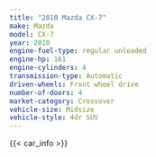 ```yaml
---
title: "2010 Mazda CX-7"
make: Mazda
model: CX-7
year: 2010
engine-fuel-type: regular unleaded
engine-hp: 161
engine-cylinders: 4
transmission-type: Automatic
driven-wheels: Front wheel drive
number-of-doors: 4
market-category: Crossover
vehicle-size: Midsize
vehicle-style: 4dr SUV
---
```


{{< car_info >}}
